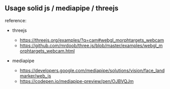 ## Usage solid js / mediapipe / threejs

reference:

- threejs

  - https://threejs.org/examples/?q=cam#webgl_morphtargets_webcam
  - https://github.com/mrdoob/three.js/blob/master/examples/webgl_morphtargets_webcam.html

- mediapipe

  - https://developers.google.com/mediapipe/solutions/vision/face_landmarker/web_js
  - https://codepen.io/mediapipe-preview/pen/OJBVQJm
